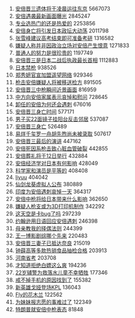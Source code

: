 1. [安倍晋三遗体将于凌晨运往东京](https://s.weibo.com//weibo?q=%23%E5%AE%89%E5%80%8D%E6%99%8B%E4%B8%89%E9%81%97%E4%BD%93%E5%B0%86%E4%BA%8E%E5%87%8C%E6%99%A8%E8%BF%90%E5%BE%80%E4%B8%9C%E4%BA%AC%23&Refer=top) 5667073
2. [安倍遇袭最新画面曝光](https://s.weibo.com//weibo?q=%23%E5%AE%89%E5%80%8D%E9%81%87%E8%A2%AD%E6%9C%80%E6%96%B0%E7%94%BB%E9%9D%A2%E6%9B%9D%E5%85%89%23&Refer=top) 2845247
3. [专业选热门的还是热爱的](https://s.weibo.com//weibo?q=%23%E4%B8%93%E4%B8%9A%E9%80%89%E7%83%AD%E9%97%A8%E7%9A%84%E8%BF%98%E6%98%AF%E7%83%AD%E7%88%B1%E7%9A%84%23&Refer=top) 2253856
4. [安倍身亡将引发日本政坛大动荡](https://s.weibo.com//weibo?q=%23%E5%AE%89%E5%80%8D%E8%BA%AB%E4%BA%A1%E5%B0%86%E5%BC%95%E5%8F%91%E6%97%A5%E6%9C%AC%E6%94%BF%E5%9D%9B%E5%A4%A7%E5%8A%A8%E8%8D%A1%23&Refer=top) 2011798
5. [张雪峰建议高考结束即可准备考研](https://s.weibo.com//weibo?q=%23%E5%BC%A0%E9%9B%AA%E5%B3%B0%E5%BB%BA%E8%AE%AE%E9%AB%98%E8%80%83%E7%BB%93%E6%9D%9F%E5%8D%B3%E5%8F%AF%E5%87%86%E5%A4%87%E8%80%83%E7%A0%94%23&Refer=top) 1316582
6. [嫌疑人称并非因政治立场对安倍产生恨意](https://s.weibo.com//weibo?q=%23%E5%AB%8C%E7%96%91%E4%BA%BA%E7%A7%B0%E5%B9%B6%E9%9D%9E%E5%9B%A0%E6%94%BF%E6%B2%BB%E7%AB%8B%E5%9C%BA%E5%AF%B9%E5%AE%89%E5%80%8D%E4%BA%A7%E7%94%9F%E6%81%A8%E6%84%8F%23&Refer=top) 1271833
7. [普通人的努力是很珍贵的](https://s.weibo.com//weibo?q=%23%E6%99%AE%E9%80%9A%E4%BA%BA%E7%9A%84%E5%8A%AA%E5%8A%9B%E6%98%AF%E5%BE%88%E7%8F%8D%E8%B4%B5%E7%9A%84%23&Refer=top) 1197749
8. [安倍晋三是日本二战后执政最长首相](https://s.weibo.com//weibo?q=%23%E5%AE%89%E5%80%8D%E6%99%8B%E4%B8%89%E6%98%AF%E6%97%A5%E6%9C%AC%E4%BA%8C%E6%88%98%E5%90%8E%E6%89%A7%E6%94%BF%E6%9C%80%E9%95%BF%E9%A6%96%E7%9B%B8%23&Refer=top) 1112883
9. [日本禁枪](https://s.weibo.com//weibo?q=%23%E6%97%A5%E6%9C%AC%E7%A6%81%E6%9E%AA%23&Refer=top) 938526
10. [郑秀妍官宣加盟遥望网络](https://s.weibo.com//weibo?q=%23%E9%83%91%E7%A7%80%E5%A6%8D%E5%AE%98%E5%AE%A3%E5%8A%A0%E7%9B%9F%E9%81%A5%E6%9C%9B%E7%BD%91%E7%BB%9C%23&Refer=top) 929346
11. [枪击安倍嫌疑人将被移送检方](https://s.weibo.com//weibo?q=%23%E6%9E%AA%E5%87%BB%E5%AE%89%E5%80%8D%E5%AB%8C%E7%96%91%E4%BA%BA%E5%B0%86%E8%A2%AB%E7%A7%BB%E9%80%81%E6%A3%80%E6%96%B9%23&Refer=top) 891505
12. [安倍晋三中枪瞬间近景画面](https://s.weibo.com//weibo?q=%23%E5%AE%89%E5%80%8D%E6%99%8B%E4%B8%89%E4%B8%AD%E6%9E%AA%E7%9E%AC%E9%97%B4%E8%BF%91%E6%99%AF%E7%94%BB%E9%9D%A2%23&Refer=top) 816959
13. [中方向安倍家属表示哀悼和慰问](https://s.weibo.com//weibo?q=%23%E4%B8%AD%E6%96%B9%E5%90%91%E5%AE%89%E5%80%8D%E5%AE%B6%E5%B1%9E%E8%A1%A8%E7%A4%BA%E5%93%80%E6%82%BC%E5%92%8C%E6%85%B0%E9%97%AE%23&Refer=top) 728645
14. [卸任的安倍为何还会遇刺](https://s.weibo.com//weibo?q=%23%E5%8D%B8%E4%BB%BB%E7%9A%84%E5%AE%89%E5%80%8D%E4%B8%BA%E4%BD%95%E8%BF%98%E4%BC%9A%E9%81%87%E5%88%BA%23&Refer=top) 676016
15. [安倍晋三身亡时间](https://s.weibo.com//weibo?q=%23%E5%AE%89%E5%80%8D%E6%99%8B%E4%B8%89%E8%BA%AB%E4%BA%A1%E6%97%B6%E9%97%B4%23&Refer=top) 577171
16. [男子买22面镜子挂阳台反击邻居](https://s.weibo.com//weibo?q=%23%E7%94%B7%E5%AD%90%E4%B9%B022%E9%9D%A2%E9%95%9C%E5%AD%90%E6%8C%82%E9%98%B3%E5%8F%B0%E5%8F%8D%E5%87%BB%E9%82%BB%E5%B1%85%23&Refer=top) 537087
17. [安倍晋三身亡](https://s.weibo.com//weibo?q=%23%E5%AE%89%E5%80%8D%E6%99%8B%E4%B8%89%E8%BA%AB%E4%BA%A1%23&Refer=top) 526489
18. [易烊千玺罗一舟胡先煦尚未被录取](https://s.weibo.com//weibo?q=%23%E6%98%93%E7%83%8A%E5%8D%83%E7%8E%BA%E7%BD%97%E4%B8%80%E8%88%9F%E8%83%A1%E5%85%88%E7%85%A6%E5%B0%9A%E6%9C%AA%E8%A2%AB%E5%BD%95%E5%8F%96%23&Refer=top) 507617
19. [安倍晋三最后的演讲](https://s.weibo.com//weibo?q=%23%E5%AE%89%E5%80%8D%E6%99%8B%E4%B8%89%E6%9C%80%E5%90%8E%E7%9A%84%E6%BC%94%E8%AE%B2%23&Refer=top) 447162
20. [安倍死因系枪击致心脏血管破裂](https://s.weibo.com//weibo?q=%23%E5%AE%89%E5%80%8D%E6%AD%BB%E5%9B%A0%E7%B3%BB%E6%9E%AA%E5%87%BB%E8%87%B4%E5%BF%83%E8%84%8F%E8%A1%80%E7%AE%A1%E7%A0%B4%E8%A3%82%23&Refer=top) 442855
21. [安倍葬礼将于12日举行](https://s.weibo.com//weibo?q=%23%E5%AE%89%E5%80%8D%E8%91%AC%E7%A4%BC%E5%B0%86%E4%BA%8E12%E6%97%A5%E4%B8%BE%E8%A1%8C%23&Refer=top) 432884
22. [安倍经济学对日本有何影响](https://s.weibo.com//weibo?q=%23%E5%AE%89%E5%80%8D%E7%BB%8F%E6%B5%8E%E5%AD%A6%E5%AF%B9%E6%97%A5%E6%9C%AC%E6%9C%89%E4%BD%95%E5%BD%B1%E5%93%8D%23&Refer=top) 428049
23. [科学家和演员是平等的](https://s.weibo.com//weibo?q=%23%E7%A7%91%E5%AD%A6%E5%AE%B6%E5%92%8C%E6%BC%94%E5%91%98%E6%98%AF%E5%B9%B3%E7%AD%89%E7%9A%84%23&Refer=top) 408408
24. [liyuu](https://s.weibo.com//weibo?q=liyuu&Refer=top) 404042
25. [仙剑龙葵虚拟人公布](https://s.weibo.com//weibo?q=%23%E4%BB%99%E5%89%91%E9%BE%99%E8%91%B5%E8%99%9A%E6%8B%9F%E4%BA%BA%E5%85%AC%E5%B8%83%23&Refer=top) 380889
26. [印度为安倍遇刺哀悼一天](https://s.weibo.com//weibo?q=%23%E5%8D%B0%E5%BA%A6%E4%B8%BA%E5%AE%89%E5%80%8D%E9%81%87%E5%88%BA%E5%93%80%E6%82%BC%E4%B8%80%E5%A4%A9%23&Refer=top) 364317
27. [安倍中枪将给日本带来什么影响](https://s.weibo.com//weibo?q=%23%E5%AE%89%E5%80%8D%E4%B8%AD%E6%9E%AA%E5%B0%86%E7%BB%99%E6%97%A5%E6%9C%AC%E5%B8%A6%E6%9D%A5%E4%BB%80%E4%B9%88%E5%BD%B1%E5%93%8D%23&Refer=top) 362650
28. [嫌疑人枪支或为3D打印机制作](https://s.weibo.com//weibo?q=%23%E5%AB%8C%E7%96%91%E4%BA%BA%E6%9E%AA%E6%94%AF%E6%88%96%E4%B8%BA3D%E6%89%93%E5%8D%B0%E6%9C%BA%E5%88%B6%E4%BD%9C%23&Refer=top) 342292
29. [这天空是卡bug了吗](https://s.weibo.com//weibo?q=%23%E8%BF%99%E5%A4%A9%E7%A9%BA%E6%98%AF%E5%8D%A1bug%E4%BA%86%E5%90%97%23&Refer=top) 297239
30. [约翰逊用日语回应安倍遇刺](https://s.weibo.com//weibo?q=%23%E7%BA%A6%E7%BF%B0%E9%80%8A%E7%94%A8%E6%97%A5%E8%AF%AD%E5%9B%9E%E5%BA%94%E5%AE%89%E5%80%8D%E9%81%87%E5%88%BA%23&Refer=top) 246398
31. [母亲教我的择偶法则](https://s.weibo.com//weibo?q=%23%E6%AF%8D%E4%BA%B2%E6%95%99%E6%88%91%E7%9A%84%E6%8B%A9%E5%81%B6%E6%B3%95%E5%88%99%23&Refer=top) 244399
32. [王一博影剧综哪个先来](https://s.weibo.com//weibo?q=%23%E7%8E%8B%E4%B8%80%E5%8D%9A%E5%BD%B1%E5%89%A7%E7%BB%BC%E5%93%AA%E4%B8%AA%E5%85%88%E6%9D%A5%23&Refer=top) 220483
33. [安倍晋三妻子已抵达奈良](https://s.weibo.com//weibo?q=%23%E5%AE%89%E5%80%8D%E6%99%8B%E4%B8%89%E5%A6%BB%E5%AD%90%E5%B7%B2%E6%8A%B5%E8%BE%BE%E5%A5%88%E8%89%AF%23&Refer=top) 215019
34. [钟薛高等多款热销食品抽检合格](https://s.weibo.com//weibo?q=%23%E9%92%9F%E8%96%9B%E9%AB%98%E7%AD%89%E5%A4%9A%E6%AC%BE%E7%83%AD%E9%94%80%E9%A3%9F%E5%93%81%E6%8A%BD%E6%A3%80%E5%90%88%E6%A0%BC%23&Refer=top) 203913
35. [河南省考](https://s.weibo.com//weibo?q=%E6%B2%B3%E5%8D%97%E7%9C%81%E8%80%83&Refer=top) 203708
36. [才知道拒绝白嫖这么爽](https://s.weibo.com//weibo?q=%23%E6%89%8D%E7%9F%A5%E9%81%93%E6%8B%92%E7%BB%9D%E7%99%BD%E5%AB%96%E8%BF%99%E4%B9%88%E7%88%BD%23&Refer=top) 194236
37. [22岁辅警为救落水儿童不幸牺牲](https://s.weibo.com//weibo?q=%2322%E5%B2%81%E8%BE%85%E8%AD%A6%E4%B8%BA%E6%95%91%E8%90%BD%E6%B0%B4%E5%84%BF%E7%AB%A5%E4%B8%8D%E5%B9%B8%E7%89%BA%E7%89%B2%23&Refer=top) 177346
38. [戒不掉手机的原因找到了](https://s.weibo.com//weibo?q=%23%E6%88%92%E4%B8%8D%E6%8E%89%E6%89%8B%E6%9C%BA%E7%9A%84%E5%8E%9F%E5%9B%A0%E6%89%BE%E5%88%B0%E4%BA%86%23&Refer=top) 155382
39. [新英雄戈娅登场KPL](https://s.weibo.com//weibo?q=%23%E6%96%B0%E8%8B%B1%E9%9B%84%E6%88%88%E5%A8%85%E7%99%BB%E5%9C%BAKPL%23&Refer=top) 136043
40. [Fly的花木兰](https://s.weibo.com//weibo?q=%23Fly%E7%9A%84%E8%8A%B1%E6%9C%A8%E5%85%B0%23&Refer=top) 122562
41. [为妹妹报志愿的事难过了](https://s.weibo.com//weibo?q=%23%E4%B8%BA%E5%A6%B9%E5%A6%B9%E6%8A%A5%E5%BF%97%E6%84%BF%E7%9A%84%E4%BA%8B%E9%9A%BE%E8%BF%87%E4%BA%86%23&Refer=top) 122349
42. [特朗普就安倍中枪表态](https://s.weibo.com//weibo?q=%23%E7%89%B9%E6%9C%97%E6%99%AE%E5%B0%B1%E5%AE%89%E5%80%8D%E4%B8%AD%E6%9E%AA%E8%A1%A8%E6%80%81%23&Refer=top) 81848
